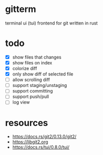 # gitterm
terminal ui (tui) frontend for git written in rust

# todo

* [x] show files that changes
* [x] show files on index
* [x] colorize diff
* [x] only show diff of selected file
* [ ] allow scrolling diff
* [ ] support staging/unstaging
* [ ] support committing
* [ ] support push/pull
* [ ] log view

# resources

* https://docs.rs/git2/0.13.0/git2/
* https://libgit2.org
* https://docs.rs/tui/0.8.0/tui/